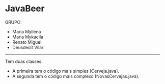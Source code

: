 # JavaBeer


GRUPO:
- Maria Myllena
- Maria Mykaella
- Renato Miguel
- Deusdedit Vilar
__________________________________________________________________________________________________________________________________________

Tem duas classes:
- A primeira tem o código mais simples (Cerveja.java).
- A segunda tem o código mais complexo (NovasCervejas.java).
